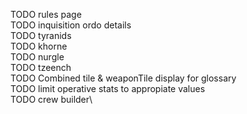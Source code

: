 TODO rules page\
TODO inquisition ordo details\
TODO tyranids\
TODO khorne\
TODO nurgle\
TODO tzeench\
TODO Combined tile & weaponTile display for glossary\
TODO limit operative stats to appropiate values\
TODO crew builder\